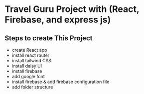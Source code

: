 # Travel Guru Project with (React, Firebase, and express js)

## Steps to create This Project

* create React app
* install react router
* install tailwind CSS
* install daisy UI
* install firebase
* add google font
* install firebase & add firebase configuration file
* add folder structure
